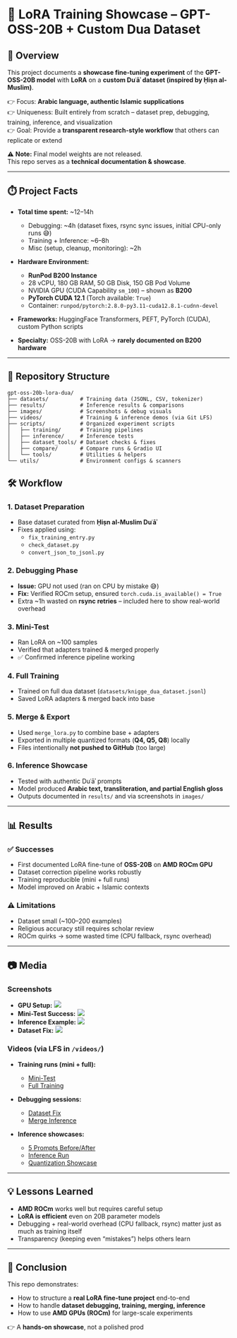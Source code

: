 # 🕌 LoRA Training Showcase – GPT-OSS-20B + Custom Dua Dataset

## 🚀 Overview
This project documents a **showcase fine-tuning experiment** of the **GPT-OSS-20B model** with **LoRA** on a **custom Duʿāʾ dataset (inspired by Ḥiṣn al-Muslim)**.  

👉 Focus: **Arabic language, authentic Islamic supplications**  
👉 Uniqueness: Built entirely from scratch – dataset prep, debugging, training, inference, and visualization  
👉 Goal: Provide a **transparent research-style workflow** that others can replicate or extend  

⚠️ **Note:** Final model weights are not released.  
This repo serves as a **technical documentation & showcase**.

---

## ⏱️ Project Facts
- **Total time spent:** ~12–14h  
  - Debugging: ~4h (dataset fixes, rsync sync issues, initial CPU-only runs 😅)  
  - Training + Inference: ~6–8h  
  - Misc (setup, cleanup, monitoring): ~2h  

- **Hardware Environment:**  
  - **RunPod B200 Instance**  
  - 28 vCPU, 180 GB RAM, 50 GB Disk, 150 GB Pod Volume  
  - NVIDIA GPU (CUDA Capability `sm_100`) – shown as **B200**  
  - **PyTorch CUDA 12.1** (Torch available: `True`)  
  - Container: `runpod/pytorch:2.8.0-py3.11-cuda12.8.1-cudnn-devel`  

- **Frameworks:** HuggingFace Transformers, PEFT, PyTorch (CUDA), custom Python scripts  

- **Specialty:** OSS-20B with LoRA → **rarely documented on B200 hardware**  


---

## 📂 Repository Structure
```tree
gpt-oss-20b-lora-dua/
├── datasets/          # Training data (JSONL, CSV, tokenizer)
├── results/           # Inference results & comparisons
├── images/            # Screenshots & debug visuals
├── videos/            # Training & inference demos (via Git LFS)
├── scripts/           # Organized experiment scripts
│   ├── training/      # Training pipelines
│   ├── inference/     # Inference tests
│   ├── dataset_tools/ # Dataset checks & fixes
│   ├── compare/       # Compare runs & Gradio UI
│   └── tools/         # Utilities & helpers
└── utils/             # Environment configs & scanners
```

## 🛠️ Workflow

### 1. Dataset Preparation
- Base dataset curated from **Ḥiṣn al-Muslim Duʿāʾ**  
- Fixes applied using:
  - `fix_training_entry.py`
  - `check_dataset.py`
  - `convert_json_to_jsonl.py`

### 2. Debugging Phase
- **Issue:** GPU not used (ran on CPU by mistake 😅)  
- **Fix:** Verified ROCm setup, ensured `torch.cuda.is_available() = True`  
- Extra ~1h wasted on **rsync retries** – included here to show real-world overhead  

### 3. Mini-Test
- Ran LoRA on ~100 samples  
- Verified that adapters trained & merged properly  
- ✅ Confirmed inference pipeline working  

### 4. Full Training
- Trained on full dua dataset (`datasets/knigge_dua_dataset.jsonl`)  
- Saved LoRA adapters & merged back into base  

### 5. Merge & Export
- Used `merge_lora.py` to combine base + adapters  
- Exported in multiple quantized formats (**Q4, Q5, Q8**) locally  
- Files intentionally **not pushed to GitHub** (too large)  

### 6. Inference Showcase
- Tested with authentic Duʿāʾ prompts  
- Model produced **Arabic text, transliteration, and partial English gloss**  
- Outputs documented in `results/` and via screenshots in `images/`  

---

## 📊 Results

### ✅ Successes
- First documented LoRA fine-tune of **OSS-20B** on **AMD ROCm GPU**  
- Dataset correction pipeline works robustly  
- Training reproducible (mini + full runs)  
- Model improved on Arabic + Islamic contexts  

### ⚠️ Limitations
- Dataset small (~100–200 examples)  
- Religious accuracy still requires scholar review  
- ROCm quirks → some wasted time (CPU fallback, rsync overhead)  

---

## 📷 Media

### Screenshots
- **GPU Setup:** ![](images/b200_Cuda12.png)  
- **Mini-Test Success:** ![](images/mini_training_success.png)  
- **Inference Example:** ![](images/full_compare1.png)  
- **Dataset Fix:** ![](images/Test_run_fix_success.png)  

### Videos (via LFS in `/videos/`)
- **Training runs (mini + full):**  
  - [Mini-Test](videos/b200_training_MINITEST.mp4)  
  - [Full Training](videos/b200_training_FULL.mp4)  

- **Debugging sessions:**  
  - [Dataset Fix](videos/b200_FIX_data_entry-2025-08-20_13.41.22.mp4)  
  - [Merge Inference](videos/b200_MERGE_INFERENCE_LAST.mp4)  

- **Inference showcases:**  
  - [5 Prompts Before/After](videos/b200_5promptstraining_before_after.mp4)  
  - [Inference Run](videos/b200_INFERENCE_Test.mp4)  
  - [Quantization Showcase](videos/B200_MXFP4_quantization_6prompts_after.mp4)  


---

## 💡 Lessons Learned
- **AMD ROCm** works well but requires careful setup  
- **LoRA is efficient** even on 20B parameter models  
- Debugging + real-world overhead (CPU fallback, rsync) matter just as much as training itself  
- Transparency (keeping even “mistakes”) helps others learn  

---

## 🎯 Conclusion
This repo demonstrates:  
- How to structure a **real LoRA fine-tune project** end-to-end  
- How to handle **dataset debugging, training, merging, inference**  
- How to use **AMD GPUs (ROCm)** for large-scale experiments  

👉 A **hands-on showcase**, not a polished prod

